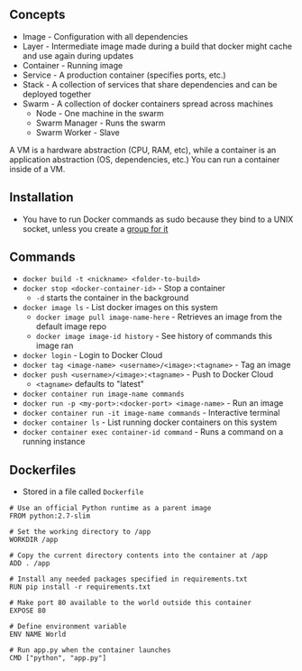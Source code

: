 ## Concepts

* Image - Configuration with all dependencies
* Layer - Intermediate image made during a build that docker might cache and use again during updates
* Container - Running image
* Service - A production container (specifies ports, etc.)
* Stack - A collection of services that share dependencies and can be deployed together
* Swarm - A collection of docker containers spread across machines
    * Node - One machine in the swarm
    * Swarm Manager - Runs the swarm
    * Swarm Worker - Slave

A VM is a hardware abstraction (CPU, RAM, etc), while a container is an application abstraction (OS, dependencies, etc.) You can run a container inside of a VM.

## Installation

* You have to run Docker commands as sudo because they bind to a UNIX socket, unless you create a [group for it](https://askubuntu.com/questions/477551/how-can-i-use-docker-without-sudo)

## Commands

* `docker build -t <nickname> <folder-to-build>`
* `docker stop <docker-container-id>` - Stop a container
    * `-d` starts the container in the background
* `docker image ls` - List docker images on this system
    * `docker image pull image-name-here` - Retrieves an image from the default image repo
    * `docker image image-id history` - See history of commands this image ran
* `docker login` - Login to Docker Cloud
* `docker tag <image-name> <username>/<image>:<tagname>` - Tag an image
* `docker push <username>/<image>:<tagname>` - Push to Docker Cloud
    * `<tagname>` defaults to "latest"
* `docker container run image-name commands`
* `docker run -p <my-port>:<docker-port> <image-name>` - Run an image
* `docker container run -it image-name commands` - Interactive terminal
* `docker container ls` - List running docker containers on this system
* `docker container exec container-id command` - Runs a command on a running instance

## Dockerfiles

* Stored in a file called `Dockerfile`

```
# Use an official Python runtime as a parent image
FROM python:2.7-slim

# Set the working directory to /app
WORKDIR /app

# Copy the current directory contents into the container at /app
ADD . /app

# Install any needed packages specified in requirements.txt
RUN pip install -r requirements.txt

# Make port 80 available to the world outside this container
EXPOSE 80

# Define environment variable
ENV NAME World

# Run app.py when the container launches
CMD ["python", "app.py"]
```
